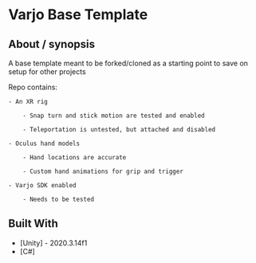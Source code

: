 # Varjo Base Template

## About / synopsis
A base template meant to be forked/cloned as a starting point to save on setup for other projects

Repo contains:

    - An XR rig

        - Snap turn and stick motion are tested and enabled

        - Teleportation is untested, but attached and disabled

    - Oculus hand models

        - Hand locations are accurate
        
        - Custom hand animations for grip and trigger

    - Varjo SDK enabled

        - Needs to be tested

## Built With

* [Unity] - 2020.3.14f1
* [C#]
